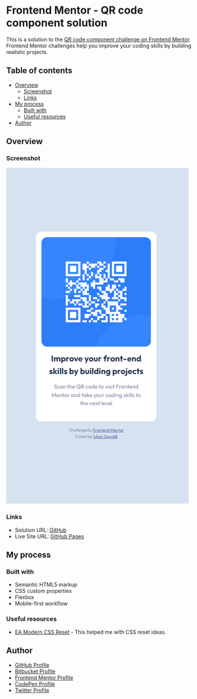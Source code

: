 # Frontend Mentor - QR code component solution

This is a solution to the [QR code component challenge on Frontend Mentor](https://www.frontendmentor.io/challenges/qr-code-component-iux_sIO_H). Frontend Mentor challenges help you improve your coding skills by building realistic projects.

## Table of contents

- [Overview](#overview)
  - [Screenshot](#screenshot)
  - [Links](#links)
- [My process](#my-process)
  - [Built with](#built-with)
  - [Useful resources](#useful-resources)
- [Author](#author)

## Overview

### Screenshot

![Mobile Screenshot](./images/mobile_screen.png)

### Links

- Solution URL: [GitHub](https://github.com/iulian-cenusa/frontend-mentor-qr-code-component)
- Live Site URL: [GitHub Pages](https://your-live-site-url.com)

## My process

### Built with

- Semantic HTML5 markup
- CSS custom properties
- Flexbox
- Mobile-first workflow

### Useful resources

- [EA Modern CSS Reset](https://piccalil.li/blog/a-modern-css-reset/) - This helped me with CSS reset ideas.

## Author

- [GitHub Profile](https://github.com/iulian-cenusa)
- [Bitbucket Profile](https://bitbucket.org/iulian_cenusa/)
- [Frontend Mentor Profile](https://www.frontendmentor.io/profile/iulian-cenusa)
- [CodePen Profile](https://codepen.io/iulian-cenusa/)
- [Twitter Profile](https://twitter.com/IulianCenusa)
